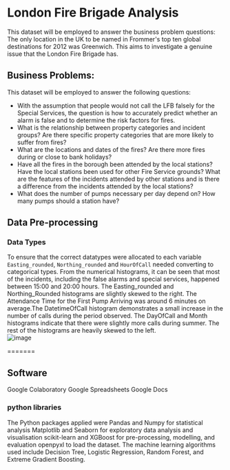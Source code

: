 # London Fire Brigade Analysis
This dataset will be employed to answer the business problem questions:
The only location in the UK to be named in Frommer's top ten global destinations for 2012 was Greenwich. This aims to investigate a genuine issue that the London Fire Brigade has.

## Business Problems:
This dataset will be employed to answer the following questions:
* With the assumption that people would not call the LFB falsely for the Special Services, the question is how to accurately predict whether an alarm is false and to determine the risk factors for fires. 
* What is the relationship between property categories and incident groups? Are there specific property categories that are more likely to suffer from fires?
* What are the locations and dates of the fires? Are there more fires during or close to bank holidays?
* Have all the fires in the borough been attended by the local stations? Have the local stations been used for other Fire Service grounds? What are the features of the incidents attended by other stations and is there a difference from the incidents attended by the local stations?
* What does the number of pumps necessary per day depend on? How many pumps should a station have?

## Data Pre-processing
### Data Types

To ensure that the correct datatypes were allocated to each variable `Easting_rounded`, `Northing_rounded` and `HourOfCall` needed converting to categorical types. From the numerical histograms, it can be seen that most of the incidents, including the false alarms and special services, happened between 15:00 and 20:00 hours. The Easting_rounded and Northing_Rounded histograms are slightly skewed to the right. The Attendance Time for the First Pump Arriving was around 6 minutes on average.The DatetimeOfCall histogram demonstrates a small increase in the number of calls during the period observed. The DayOfCall and Month histograms indicate that there were slightly more calls during summer. The rest of the histograms are heavily skewed to the left.  
![image](https://github.com/Zhrasa/London-Fire-Brigade-Callout-Analysis/assets/99383300/b2fe713c-6f02-427b-83f3-2542b3a687fa)

======= 


## Software

Google Colaboratory
Google Spreadsheets
Google Docs

### python libraries 

The Python packages applied were 
Pandas and Numpy for statistical analysis
Matplotlib and Seaborn for exploratory data analysis and visualisation
scikit-learn and XGBoost for pre-processing, modelling, and evaluation
openpyxl to load the dataset.
The machine learning algorithms used include Decision Tree, Logistic Regression, Random Forest, and Extreme Gradient Boosting. 
